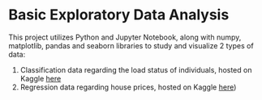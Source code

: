 # Basic Exploratory Data Analysis

This project utilizes Python and Jupyter Notebook, along with numpy, matplotlib, pandas and seaborn libraries to study and visualize 2 types of data:
1. Classification data regarding the load status of individuals, hosted on Kaggle [here](https://www.kaggle.com/zaurbegiev/my-dataset)
2. Regression data regarding house prices, hosted on Kaggle [here](https://www.kaggle.com/shivachandel/kc-house-data))